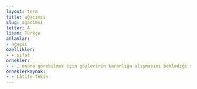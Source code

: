 ```yaml
---
layout: term
title: ağacımsı
slug: agacimsi
letter: A
lisan: Türkçe
anlamlar:
- ağaçsı
ozellikler:
- - sıfat
ornekler:
- - … önünü görebilmek için gözlerinin karanlığa alışmasını beklediği sırada koridorun karşı duvarında ağacımsı şekiller belirmişti.
orneklerkaynak:
- - Lâtife Tekin
---
```

